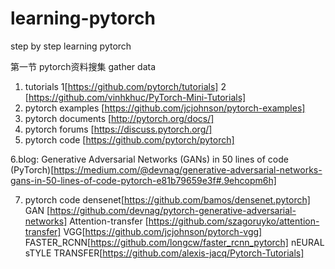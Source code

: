 # learning-pytorch
step by step learning pytorch 

第一节 pytorch资料搜集  gather data 

1. tutorials   1[https://github.com/pytorch/tutorials]  2 [https://github.com/vinhkhuc/PyTorch-Mini-Tutorials]
2. pytorch examples  [https://github.com/jcjohnson/pytorch-examples]
3. pytorch documents  [http://pytorch.org/docs/]
4. pytorch forums [https://discuss.pytorch.org/]
5. pytorch code  [https://github.com/pytorch/pytorch]

6.blog: Generative Adversarial Networks (GANs) in 50 lines of code (PyTorch)[https://medium.com/@devnag/generative-adversarial-networks-gans-in-50-lines-of-code-pytorch-e81b79659e3f#.9ehcopm6h]

7. pytorch code
densenet[https://github.com/bamos/densenet.pytorch]
GAN [https://github.com/devnag/pytorch-generative-adversarial-networks]
Attention-transfer [https://github.com/szagoruyko/attention-transfer]
VGG[https://github.com/jcjohnson/pytorch-vgg]
FASTER_RCNN[https://github.com/longcw/faster_rcnn_pytorch]
nEURAL sTYLE TRANSFER[https://github.com/alexis-jacq/Pytorch-Tutorials]
   
   



   

